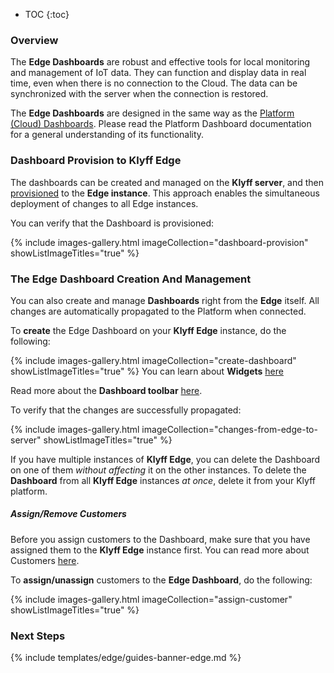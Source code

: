 * TOC
{:toc}

### Overview

The **Edge Dashboards** are robust and effective tools for local monitoring and management of IoT data. They can function and display data in real time, even when there is no connection to the Cloud. The data can be synchronized with the server when the connection is restored.

The **Edge Dashboards** are designed in the same way as the [Platform (Cloud) Dashboards](/docs/{{cloudDocsPrefix}}user-guide/dashboards/). Please read the Platform Dashboard documentation for a general understanding of its functionality.

### Dashboard Provision to Klyff Edge

The dashboards can be created and managed on the **Klyff server**, and then [provisioned](/docs/{{docsPrefix}}getting-started/#step-5-provision-dashboard-to-thingsboard-edge) to the **Edge instance**. This approach enables the simultaneous deployment of changes to all Edge instances.

You can verify that the Dashboard is provisioned: 

{% include images-gallery.html imageCollection="dashboard-provision" showListImageTitles="true" %}

### The Edge Dashboard Creation And Management

You can also create and manage **Dashboards** right from the **Edge** itself. All changes are automatically propagated to the Platform when connected. 

To **create** the Edge Dashboard on your **Klyff Edge** instance, do the following:

{% include images-gallery.html imageCollection="create-dashboard" showListImageTitles="true" %}
You can learn about **Widgets** [here](/docs/{{cloudDocsPrefix}}user-guide/widgets/)

Read more about the **Dashboard toolbar** [here](/docs/{{cloudDocsPrefix}}user-guide/dashboards/#dashboard-toolbar).

To verify that the changes are successfully propagated: 

{% include images-gallery.html imageCollection="changes-from-edge-to-server" showListImageTitles="true" %}

If you have multiple instances of **Klyff Edge**, you can delete the Dashboard on one of them *without affecting* it on the other instances. To delete the **Dashboard** from all **Klyff Edge** instances *at once*, delete it from your Klyff platform.

##### Assign/Remove Customers

Before you assign customers to the Dashboard, make sure that you have assigned them to the **Klyff Edge** instance first. You can read more about Customers [here](/docs/{{cloudDocsPrefix}}user-guide/ui/customers/).

To **assign/unassign** customers to the **Edge Dashboard**, do the following:

{% include images-gallery.html imageCollection="assign-customer" showListImageTitles="true" %}

### Next Steps

{% include templates/edge/guides-banner-edge.md %}